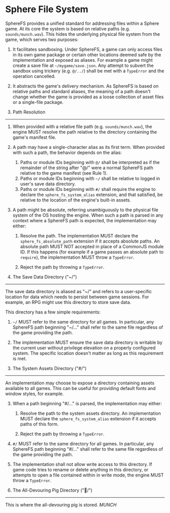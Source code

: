 Sphere File System
==================

SphereFS provides a unified standard for addressing files within a Sphere game.
At its core the system is based on relative paths (e.g. `sounds/munch.wav`).
This hides the underlying physical file system from the game, which serves two
purposes:

1. It facilitates sandboxing.  Under SphereFS, a game can only access files in
   its own game package or certain other locations deemed safe by the
   implementation and exposed as aliases.  For example a game might create a
   save file at `~/mygame/save.json`.  Any attempt to subvert the sandbox using
   trickery (e.g. `@/../`) shall be met with a `TypeError` and the operation
   cancelled.

2. It abstracts the game's delivery mechanism.  As SphereFS is based on
   relative paths and standard aliases, the meaning of a path doesn't change
   whether the game is provided as a loose collection of asset files or a
   single-file package.


1. Path Resolution
------------------

1. When provided with a relative file path (e.g. `sounds/munch.wav`), the
   engine MUST resolve the path relative to the directory containing the game's
   manifest file.

2. A path may have a single-character alias as its first term.  When provided
   with such a path, the behavior depends on the alias:

    1. Paths or module IDs beginning with `@/` shall be interpreted as if the
       remainder of the string after "@/" were a normal SphereFS path relative
       to the game manifest (see Rule 1).
    2. Paths or module IDs beginning with `~/` shall be relative to logged in
       user's save data directory.
    3. Paths or module IDs beginning with `#/` shall require the engine to
       declare the `sphere_fs_system_alias` extension, and that satisfied, be
       relative to the location of the engine's built-in assets.

3. A path might be absolute, referring unambiguously to the physical file
   system of the OS hosting the engine.  When such a path is parsed in any
   context where a SphereFS path is expected, the implementation may either:

	1. Resolve the path.  The implementation MUST declare the
	   `sphere_fs_absolute_path` extension if it accepts absolute paths.  An
	   absolute path MUST NOT accepted in place of a CommonJS module ID.  If
	   this happens (for example if a game passes an absolute path to
	   `require`), the implementation MUST throw a `TypeError`.

    2. Reject the path by throwing a `TypeError`.


2. The Save Data Directory ("~/")
---------------------------------

The save data directory is aliased as "~/" and refers to a user-specific
location for data which needs to persist between game sessions.  For example,
an RPG might use this directory to store save data.

This directory has a few simple requirements:

1. `~/` MUST refer to the same directory for all games.  In particular, any
   SphereFS path beginning "~/..." shall refer to the same file regardless of
   the game providing the path.

2. The implementation MUST ensure the save data directory is writable by the
   current user without privilege elevation on a properly configured system.
   The specific location doesn't matter as long as this requirement is met.


3. The System Assets Directory ("#/")
-------------------------------------

An implementation may choose to expose a directory containing assets available
to all games.  This can be useful for providing default fonts and window
styles, for example.

3. When a path beginning "#/..." is parsed, the implementation may either:

   1. Resolve the path to the system assets directory.  An implementation MUST
      declare the `sphere_fs_system_alias` extension if it accepts paths of
      this form.

   2. Reject the path by throwing a `TypeError`.

1. `#/` MUST refer to the same directory for all games.  In particular, any
   SphereFS path beginning "#/..." shall refer to the same file regardless of
   the game providing the path.

2. The implementation shall not allow write access to this directory.  If
   game code tries to rename or delete anything in this directory, or attempts
   to open a file contained within in write mode, the engine MUST throw a
   `TypeError`.


812. The All-Devouring Pig Directory (":pig_nose:/")
----------------------------------------------------

This is where the all-devouring pig is stored.  *MUNCH*
